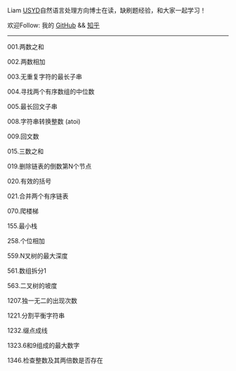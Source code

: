 Liam [USYD](https://sydney.edu.au/)自然语言处理方向博士在读，缺刷题经验，和大家一起学习！   


欢迎Follow:   我的 [GitHub](https://www.github.com/alphadl) && [知乎](https://www.zhihu.com/people/alphadl)

- - -

001.两数之和  

002.两数相加  

003.无重复字符的最长子串  
  
004.寻找两个有序数组的中位数  

005.最长回文子串  

008.字符串转换整数 (atoi)

009.回文数

015.三数之和  

019.删除链表的倒数第N个节点  

020.有效的括号  

021.合并两个有序链表

070.爬楼梯

155.最小栈

258.个位相加

559.N叉树的最大深度

561.数组拆分1

563.二叉树的坡度

1207.独一无二的出现次数

1221.分割平衡字符串

1232.缀点成线

1323.6和9组成的最大数字

1346.检查整数及其两倍数是否存在
